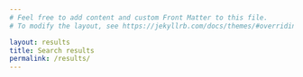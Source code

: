 ```yaml
---
# Feel free to add content and custom Front Matter to this file.
# To modify the layout, see https://jekyllrb.com/docs/themes/#overriding-theme-defaults

layout: results
title: Search results
permalink: /results/
---
```


